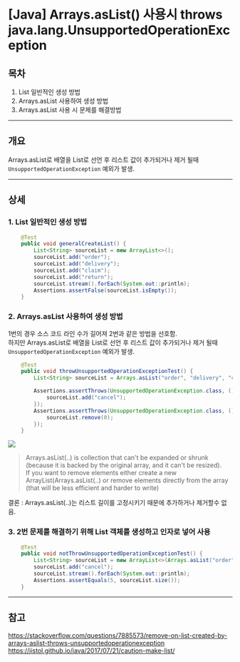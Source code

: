 # [Java] Arrays.asList() 사용시 throws java.lang.UnsupportedOperationException

## 목차
1. List 일반적인 생성 방법
2. Arrays.asList 사용하여 생성 방법 
3. Arrays.asList 사용 시 문제를 해결방법
___

## __개요__
Arrays.asList로 배열을 List로 선언 후 리스트 값이 추가되거나 제거 될때  
`UnsupportedOperationException` 예외가 발생.

___

## __상세__

### 1. List 일반적인 생성 방법
``` java
    @Test
    public void generalCreateList() {
        List<String> sourceList = new ArrayList<>();
        sourceList.add("order");
        sourceList.add("delivery");
        sourceList.add("claim");
        sourceList.add("return");
        sourceList.stream().forEach(System.out::println);
        Assertions.assertFalse(sourceList.isEmpty());
    }
```
### 2. Arrays.asList 사용하여 생성 방법 
1번의 경우 소스 코드 라인 수가 길어져 2번과 같은 방법을 선호함.  
하지만 Arrays.asList로 배열을 List로 선언 후 리스트 값이 추가되거나 제거 될때  
`UnsupportedOperationException` 예외가 발생.

``` java
    @Test
    public void throwUnsupportedOperationExceptionTest() {
        List<String> sourceList = Arrays.asList("order", "delivery", "claim", "return");

        Assertions.assertThrows(UnsupportedOperationException.class, () -> {
            sourceList.add("cancel");
        });
        Assertions.assertThrows(UnsupportedOperationException.class, () -> {
            sourceList.remove(0);
        });
    }
```

<img src = "https://user-images.githubusercontent.com/28687900/130417242-48f08f51-c146-45c1-901a-5c39ae904182.png">

> Arrays.asList(..) is collection that can't be expanded or shrunk (because it is backed by the original array, and it can't be resized).  
If you want to remove elements either create a new ArrayList(Arrays.asList(..) or remove elements directly from the array (that will be less efficient and harder to write)

 결론 : Arrays.asList(..)는 리스트 길이를 고정시키기 때문에 추가하거나 제거할수 없음.


### 3. 2번 문제를 해결하기 위해 List 객체를 생성하고 인자로 넣어 사용

``` java
    @Test
    public void notThrowUnsupportedOperationExceptionTest() {
        List<String> sourceList = new ArrayList<>(Arrays.asList("order", "delivery", "claim", "return"));
        sourceList.add("cancel");
        sourceList.stream().forEach(System.out::println);
        Assertions.assertEquals(5, sourceList.size());
    }
```

___


## __참고__

https://stackoverflow.com/questions/7885573/remove-on-list-created-by-arrays-aslist-throws-unsupportedoperationexception  
https://jistol.github.io/java/2017/07/21/caution-make-list/
